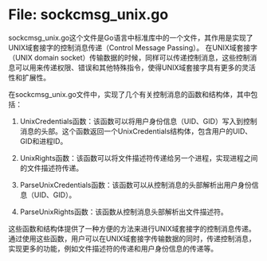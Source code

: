 # File: sockcmsg_unix.go

sockcmsg_unix.go这个文件是Go语言中标准库中的一个文件，其作用是实现了UNIX域套接字的控制消息传递（Control Message Passing）。 在UNIX域套接字（UNIX domain socket）传输数据的时候，同样可以传递控制消息，这些控制消息可以用来传递权限、错误和其他特殊指令，使得UNIX域套接字具有更多的灵活性和扩展性。

在sockcmsg_unix.go文件中，实现了几个有关控制消息的函数和结构体，其中包括：

1.  UnixCredentials函数：该函数可以将用户身份信息（UID、GID）写入到控制消息的头部。这个函数返回一个UnixCredentials结构体，包含用户的UID、GID和进程ID。

2.  UnixRights函数：该函数可以将文件描述符传递给另一个进程，实现进程之间的文件描述符传递。

3.  ParseUnixCredentials函数：该函数可以从控制消息的头部解析出用户身份信息（UID、GID）。

4.  ParseUnixRights函数：该函数从控制消息头部解析出文件描述符。

这些函数和结构体提供了一种方便的方法来进行UNIX域套接字的控制消息传递。通过使用这些函数，用户可以在UNIX域套接字传输数据的同时，传递控制消息，实现更多的功能，例如文件描述符的传递和用户身份信息的传递等。

